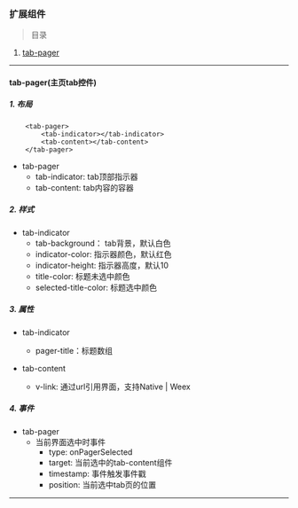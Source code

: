 


### 扩展组件
> 目录
1. [tab-pager]()
***

#### tab-pager(主页tab控件)

##### 1. 布局

```
    <tab-pager>
		<tab-indicator></tab-indicator>
		<tab-content></tab-content>
	</tab-pager>
```
* tab-pager
    * tab-indicator: tab顶部指示器
    * tab-content: tab内容的容器

##### 2. 样式
* tab-indicator
    * tab-background： tab背景，默认白色
    * indicator-color: 指示器颜色，默认红色
    * indicator-height: 指示器高度，默认10
    * title-color: 标题未选中颜色
    * selected-title-color: 标题选中颜色

##### 3. 属性
* tab-indicator
    * pager-title：标题数组

* tab-content
    * v-link: 通过url引用界面，支持Native | Weex

##### 4. 事件
* tab-pager
    * 当前界面选中时事件
        * type: onPagerSelected
        * target: 当前选中的tab-content组件
        * timestamp: 事件触发事件戳
        * position: 当前选中tab页的位置
        
***